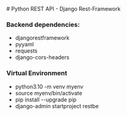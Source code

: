 # Python REST API - Django Rest-Framework

### Backend dependencies:

- djangorestframework
- pyyaml
- requests
- django-cors-headers

### Virtual Environment

- python3.10 -m venv myenv
- source myenv/bin/activate
- pip install --upgrade pip
- django-admin startproject restbe
